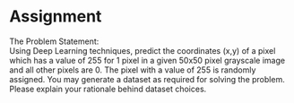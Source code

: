 # Assignment
The Problem Statement:\
Using Deep Learning techniques, predict the coordinates (x,y) of a pixel which has a value of
255 for 1 pixel in a given 50x50 pixel grayscale image and all other pixels are 0. The pixel with a
value of 255 is randomly assigned. You may generate a dataset as required for solving the
problem. Please explain your rationale behind dataset choices.
